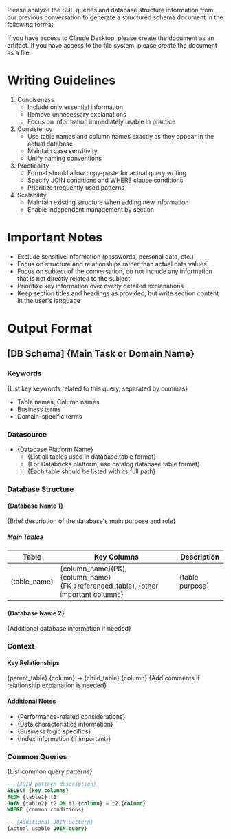 Please analyze the SQL queries and database structure information from our previous conversation to generate a structured schema document in the following format.

If you have access to Claude Desktop, please create the document as an artifact.
If you have access to the file system, please create the document as a file.

# Writing Guidelines

1. Conciseness
    - Include only essential information
    - Remove unnecessary explanations
    - Focus on information immediately usable in practice
2. Consistency
    - Use table names and column names exactly as they appear in the actual database
    - Maintain case sensitivity
    - Unify naming conventions
3. Practicality
    - Format should allow copy-paste for actual query writing
    - Specify JOIN conditions and WHERE clause conditions
    - Prioritize frequently used patterns
4. Scalability
    - Maintain existing structure when adding new information
    - Enable independent management by section

# Important Notes

- Exclude sensitive information (passwords, personal data, etc.)
- Focus on structure and relationships rather than actual data values
- Focus on subject of the conversation, do not include any information that is not directly related to the subject
- Prioritize key information over overly detailed explanations
- Keep section titles and headings as provided, but write section content in the user's language

# Output Format

## [DB Schema] {Main Task or Domain Name}

### Keywords
{List key keywords related to this query, separated by commas}
- Table names, Column names
- Business terms
- Domain-specific terms

### Datasource
* {Database Platform Name}
   * {List all tables used in database.table format}
   * {For Databricks platform, use catalog.database.table format}
   * {Each table should be listed with its full path}

### Database Structure

#### {Database Name 1}
{Brief description of the database's main purpose and role}

##### Main Tables
| Table | Key Columns | Description |
|-------|-------------|-------------|
| {table_name} | {column_name}(PK), {column_name}(FK→referenced_table), {other important columns} | {table purpose} |

#### {Database Name 2}
{Additional database information if needed}

### Context

#### Key Relationships
{parent_table}.{column} → {child_table}.{column}
{Add comments if relationship explanation is needed}

#### Additional Notes
- {Performance-related considerations}
- {Data characteristics information}
- {Business logic specifics}
- {Index information (if important)}

### Common Queries
{List common query patterns}
```sql
-- {JOIN pattern description}
SELECT {key columns}
FROM {table1} t1
JOIN {table2} t2 ON t1.{column} = t2.{column}
WHERE {common conditions}

-- {Additional JOIN pattern}
{Actual usable JOIN query}
```
